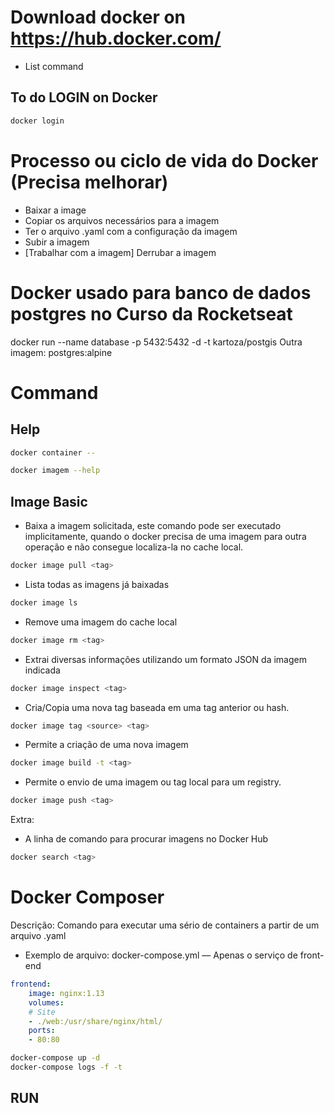 
# Download docker on https://hub.docker.com/

* List command

## To do LOGIN on Docker
```sh
docker login
```

# Processo ou ciclo de vida do Docker (Precisa melhorar)

 - Baixar a image
 - Copiar os arquivos necessários para a imagem
 - Ter o arquivo .yaml com a configuração da imagem
 - Subir a imagem
 - [Trabalhar com a imagem] Derrubar a imagem
 
# Docker usado para banco de dados postgres no Curso da Rocketseat
docker run --name database -p 5432:5432 -d -t kartoza/postgis
Outra imagem: postgres:alpine

# Command

## Help
```sh
docker container --
```
```sh
docker imagem --help
```

## Image Basic
 - Baixa a imagem solicitada, este comando pode ser executado implicitamente, quando o docker
precisa de uma imagem para outra operação e não consegue localiza-la no cache local.
```sh
docker image pull <tag>
```
 - Lista todas as imagens já baixadas
```sh
docker image ls
```
 - Remove uma imagem do cache local
```sh
docker image rm <tag>
```
 - Extrai diversas informações utilizando um formato JSON da imagem indicada
```sh
docker image inspect <tag>
```
 - Cria/Copia uma nova tag baseada em uma tag anterior ou hash.
```sh
docker image tag <source> <tag>
```
 - Permite a criação de uma nova imagem
```sh
docker image build -t <tag>
```
 - Permite o envio de uma imagem ou tag local para um registry.
```sh
docker image push <tag>
```

Extra:
 - A linha de comando para procurar imagens no Docker Hub
```sh
docker search <tag> 
```

# Docker Composer
Descrição: Comando para executar uma sério de containers a partir de um arquivo .yaml

 - Exemplo de arquivo: docker-compose.yml — Apenas o serviço de front-end
```yaml
frontend:
    image: nginx:1.13
    volumes:
    # Site
    - ./web:/usr/share/nginx/html/
    ports:
    - 80:80
```

```sh
docker-compose up -d
docker-compose logs -f -t
```

## RUN














